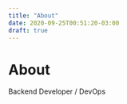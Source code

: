 ```yaml
---
title: "About"
date: 2020-09-25T00:51:20-03:00
draft: true
---
```


# About

Backend Developer / DevOps
